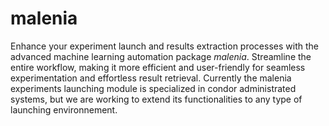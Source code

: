 # malenia
Enhance your experiment launch and results extraction processes with the advanced machine learning automation package *malenia*. Streamline the entire workflow, making it more efficient and user-friendly for seamless experimentation and effortless result retrieval. Currently the malenia experiments launching module is specialized in condor administrated systems, but we are working to extend its functionalities to any type of launching environnement.
